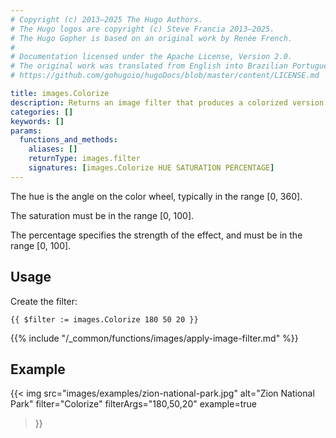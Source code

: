 ```yaml
---
# Copyright (c) 2013–2025 The Hugo Authors.
# The Hugo logos are copyright (c) Steve Francia 2013–2025.
# The Hugo Gopher is based on an original work by Renée French.
#
# Documentation licensed under the Apache License, Version 2.0.
# The original work was translated from English into Brazilian Portuguese.
# https://github.com/gohugoio/hugoDocs/blob/master/content/LICENSE.md

title: images.Colorize
description: Returns an image filter that produces a colorized version of an image.
categories: []
keywords: []
params:
  functions_and_methods:
    aliases: []
    returnType: images.filter
    signatures: [images.Colorize HUE SATURATION PERCENTAGE]
---
```


The hue is the angle on the color wheel, typically in the range [0, 360].

The saturation must be in the range [0, 100].

The percentage specifies the strength of the effect, and must be in the range [0, 100].

## Usage

Create the filter:

```go-html-template
{{ $filter := images.Colorize 180 50 20 }}
```

{{% include "/_common/functions/images/apply-image-filter.md" %}}

## Example

{{< img
  src="images/examples/zion-national-park.jpg"
  alt="Zion National Park"
  filter="Colorize"
  filterArgs="180,50,20"
  example=true
>}}
